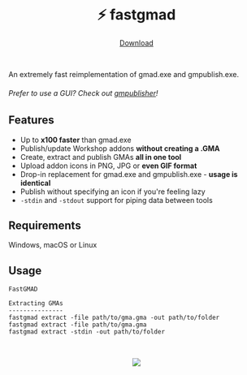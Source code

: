<h1 align="center">⚡ fastgmad</h1>
<p align="center"><a href="https://github.com/WilliamVenner/fastgmad/releases">Download</a></p>
<br/>

An extremely fast reimplementation of gmad.exe and gmpublish.exe.

###### Prefer to use a GUI? Check out [gmpublisher](https://github.com/WilliamVenner/gmpublisher)!

## Features

* Up to **x100 faster** than gmad.exe
* Publish/update Workshop addons **without creating a .GMA**
* Create, extract and publish GMAs **all in one tool**
* Upload addon icons in PNG, JPG or **even GIF format**
* Drop-in replacement for gmad.exe and gmpublish.exe - **usage is identical**
* Publish without specifying an icon if you're feeling lazy
* `-stdin` and `-stdout` support for piping data between tools

## Requirements

Windows, macOS or Linux

## Usage
<!--BEGINUSAGE><!-->
```
FastGMAD

Extracting GMAs
---------------
fastgmad extract -file path/to/gma.gma -out path/to/folder
fastgmad extract -file path/to/gma.gma
fastgmad extract -stdin -out path/to/folder

```
<!--ENDUSAGE><!-->

<br/>
<p align="center"><img src="https://i.imgur.com/Un4akZe.gif"/></p>
